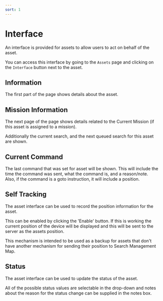 ```yaml
---
sort: 1
---
```

# Interface
An interface is provided for assets to allow users to act on behalf of the asset.

You can access this interface by going to the `Assets` page and clicking on the `Interface` button next to the asset.

## Information
The first part of the page shows details about the asset.

## Mission Information
The next page of the page shows details related to the Current Mission (if this asset is assigned to a mission).

Additionally the current search, and the next queued search for this asset are shown.

## Current Command
The last command that was set for asset will be shown.
This will include the time the command was sent, what the command is, and a reason/note. Also, if the command is a goto instruction, it will include a position.

## Self Tracking
The asset interface can be used to record the position information for the asset.

This can be enabled by clicking the 'Enable' button. If this is working the current position of the device will be displayed and this will be sent to the server as the assets position.

This mechanism is intended to be used as a backup for assets that don't have another mechanism for sending their position to Search Management Map.

## Status
The asset interface can be used to update the status of the asset.

All of the possible status values are selectable in the drop-down and notes about the reason for the status change can be supplied in the notes box.